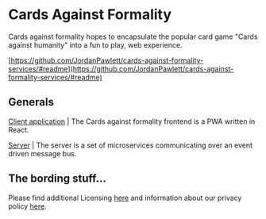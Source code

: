 
# Cards Against Formality

  

Cards against formality hopes to encapsulate the popular card game "Cards against humanity" into a fun to play, web experience.

  [https://github.com/JordanPawlett/cards-against-formality-services/#readme](https://github.com/JordanPawlett/cards-against-formality-services/#readme)

## Generals

[Client application](https://github.com/JordanPawlett/cards-against-formality-pwa/#readme) | The Cards against formality frontend is a PWA written in React.

[Server](https://github.com/JordanPawlett/cards-against-formality-services/#readme) | The server is a set of microservices communicating over an event driven message bus.

  

## The bording stuff...

Please find additional Licensing [here](https://htmlpreview.github.io/?https://github.com/JordanPawlett/cards-against-formality-pwa/blob/master/public/license.html) and information about our privacy policy [here](https://htmlpreview.github.io/?https://github.com/JordanPawlett/cards-against-formality-pwa/blob/master/public/privacy_policy.html).